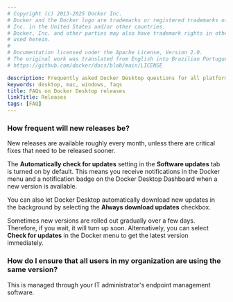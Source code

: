 ```yaml
---
# Copyright (c) 2013-2025 Docker Inc.
# Docker and the Docker logo are trademarks or registered trademarks of Docker,
# Inc. in the United States and/or other countries.
# Docker, Inc. and other parties may also have trademark rights in other terms
# used herein.
#
# Documentation licensed under the Apache License, Version 2.0.
# The original work was translated from English into Brazilian Portuguese.
# https://github.com/docker/docs/blob/main/LICENSE

description: Frequently asked Docker Desktop questions for all platforms
keywords: desktop, mac, windows, faqs
title: FAQs on Docker Desktop releases
linkTitle: Releases
tags: [FAQ]
---
```

### How frequent will new releases be?

New releases are available roughly every month, unless there are critical fixes that need to be released sooner.

The **Automatically check for updates** setting in the **Software updates** tab is turned on by default. This means you receive notifications in the Docker menu and a notification badge on the Docker Desktop Dashboard when a new version is available.

You can also let Docker Desktop automatically download new updates in the background by selecting the **Always download updates** checkbox.

Sometimes new versions are rolled out gradually over a few days. Therefore, if you wait, it will turn up soon. Alternatively, you can select **Check for updates** in the Docker menu to get the latest version immediately.

### How do I ensure that all users in my organization are using the same version?

This is managed through your IT administrator's endpoint management software.


